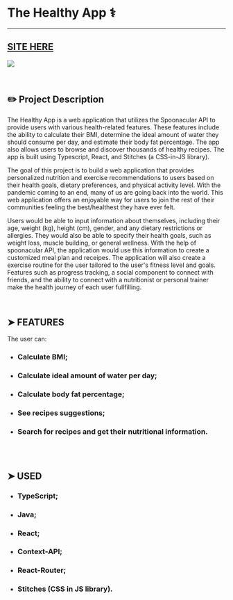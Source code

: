 # The Healthy App ⚕️
---

## [SITE HERE](https://isabdch.github.io/health-app/#/)

![](https://github.com/MsDerp/CalCommit-Hackathon/blob/ca3ab3e9a9e8a2d235cc6ebdc146d38b25721e0f/Hackathon-main/ezgif.com-gif-maker.gif)

<br />

## ✏️ Project Description

The Healthy App is a web application that utilizes the Spoonacular API to provide users with various health-related features. These features include the ability to calculate their BMI, determine the ideal amount of water they should consume per day, and estimate their body fat percentage. The app also allows users to browse and discover thousands of healthy recipes. The app is built using Typescript, React, and Stitches (a CSS-in-JS library).


The goal of this project is to build a web application that provides personalized nutrition and exercise recommendations to users based on their health goals, dietary preferences, and physical activity level. With the pandemic coming to an end, many of us are going back into the world. This web application offers an enjoyable way for users to join the rest of their communities feeling the best/healthest they have ever felt.

Users would be able to input information about themselves, including their age, weight (kg), height (cm), gender, and any dietary restrictions or allergies. They would also be able to specify their health goals, such as weight loss, muscle building, or general wellness. With the help of spoonacular API, the application would use this information to create a customized meal plan and receipes. The application will also create a exercise routine for the user tailored to the user's fitness level and goals. Features such as progress tracking, a social component to connect with friends, and the ability to connect with a nutritionist or personal trainer make the health journey of each user fullfilling. 



<br />

## ➤ FEATURES

The user can:

- ### Calculate BMI;
- ### Calculate ideal amount of water per day;
- ### Calculate body fat percentage;
- ### See recipes suggestions;
- ### Search for recipes and get their nutritional information.

<br />

<br />

## ➤ USED

- ### TypeScript;

- ### Java;

- ### React;

- ### Context-API;

- ### React-Router;

- ### Stitches (CSS in JS library).

